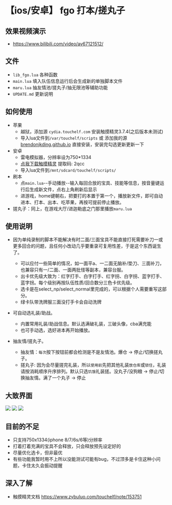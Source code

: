 
# 【ios/安卓】 fgo 打本/搓丸子

## 效果视频演示
* https://www.bilibili.com/video/av67121512/
## 文件
* `lib_fgo.lua` 各种函数
* `main.lua` 填入队伍信息运行后会生成新的单独脚本文件
* `maru.lua` 抽友情池/搓丸子/抽无限池等辅助功能
* `UPDATE.md` 更新说明

## 如何使用
* 苹果
  * 越狱，添加源 `cydia.touchelf.com` 安装触摸精灵3.7.4(之后版本未测试)
  * 导入lua文件到`/var/touchelf/scripts` 或 添加我的源 [brendonjkding.github.io](http://brendonjkding.github.io) 直接安装，安装完勾选更新更新一下
* 安卓
  * 雷电模拟器，分辨率设为750*1334
  * [点我下载触摸精灵](https://pan.baidu.com/s/1JXOsnElUO_8SWeNYUT8RQQ)  提取码: 2qcc
  * 导入lua文件到`/mnt/sdcard/touchelf/scripts/`
* 刷本
  * 点`main.lua`--手动播放--输入每回合放的宝具、技能等信息，按音量键运行后生成新文件，点右上角刷新后显示
  * 进游戏，home键朝右，把要打的本置于第一个，播放新文件，即可自动进本、打本、出本、吃苹果，再按可提前停止播放。
* 搓丸子：同上，在游戏大厅/进迦勒底之门那里播放`maru.lua`

## 使用说明
* 因为单纯录制的脚本不能解决有时二面/三面宝具不能直接打死需要补刀一或更多回合的问题，且任何小改动几乎要重录可复用性差，于是这个东西诞生了。
  * 可以应付一些简单的情况，如一面平a、一二面无脑补/垫刀、三面补刀，也兼容只有一/二面、一面两批怪等副本，兼容台服。
  * 出卡优先级大致为：红字打手、白字打手、红字拐、白字拐、蓝字打手、蓝字拐。每个级别再按队伍性质/回合数分三色卡优先级。
  * 选卡是在select_np/select_normal里完成的，可以根据个人需要重写这部分。
  * 绿卡队带洗牌服三面没打手卡会自动洗牌

* 可自动选礼装/助战。
  * 内置常用礼装/助战信息。默认选满破礼装，三破头像，cba满充能
  * 也可手动选，选好进本再开始播放。

* 抽友情/搓丸子。
  * 抽友情：`每次`按下按钮前都会检测是不是友情池。爆仓 -> 停止/切换搓丸子。
  * 搓丸子: 因为会尽量搓完礼装，所以`使用前`先把其他礼装`放仓库`或`锁住`，礼装请按消耗顺序升序排列。默认只选`饥饿`礼装搓。没丸子/没狗粮 -> 停止/切换抽友情。满了一个丸子 -> 停止

## 大致界面
![](https://github.com/brendonjkding/fgo_lua_test/raw/master/pic/1.PNG) 
![](https://github.com/brendonjkding/fgo_lua_test/raw/master/pic/2.PNG) 
![](https://github.com/brendonjkding/fgo_lua_test/raw/master/pic/3.PNG) 

## 目前的不足
* 只支持750x1334(iphone 8/7/6s/6等)分辨率
* 打着打着充满的宝具不会释放，只会释放预先设定好的
* 尽量优化选卡，但非最优
* 有些功能我暂时用不上所以没能测试可能有bug，不过顶多是卡住这种小问题，卡住太久会振动提醒

## 深入了解
* 触摸精灵文档 https://www.zybuluo.com/touchelf/note/153751

